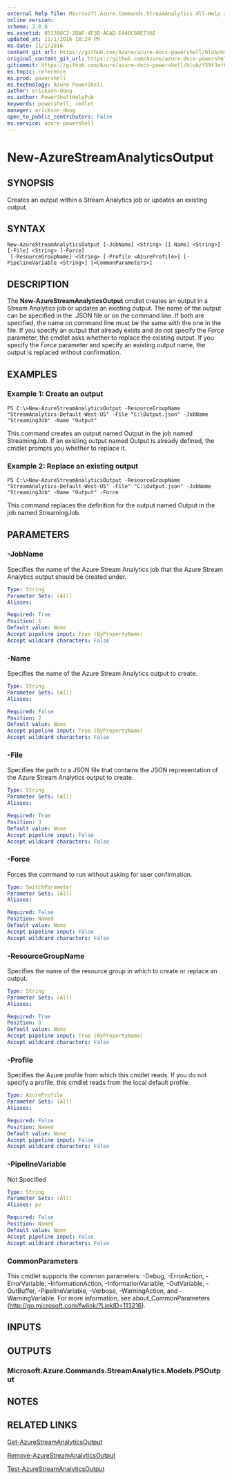 ```yaml
---
external help file: Microsoft.Azure.Commands.StreamAnalytics.dll-Help.xml
online version: 
schema: 2.0.0
ms.assetid: 851398C2-2DAF-4F3D-ACAD-E440C8AE736E
updated_at: 11/1/2016 10:24 PM
ms.date: 11/1/2016
content_git_url: https://github.com/Azure/azure-docs-powershell/blob/master/azureps-cmdlets-docs/ResourceManager/AzureRM.StreamAnalytics/v0.9.8/New-AzureStreamAnalyticsOutput.md
original_content_git_url: https://github.com/Azure/azure-docs-powershell/blob/master/azureps-cmdlets-docs/ResourceManager/AzureRM.StreamAnalytics/v0.9.8/New-AzureStreamAnalyticsOutput.md
gitcommit: https://github.com/Azure/azure-docs-powershell/blob/f59f3ef60bc592383812213e69fd77ba950759ed/azureps-cmdlets-docs/ResourceManager/AzureRM.StreamAnalytics/v0.9.8/New-AzureStreamAnalyticsOutput.md
ms.topic: reference
ms.prod: powershell
ms.technology: Azure PowerShell
author: erickson-doug
ms.author: PowerShellHelpPub
keywords: powershell, cmdlet
manager: erickson-doug
open_to_public_contributors: False
ms.service: azure-powershell
---
```


# New-AzureStreamAnalyticsOutput

## SYNOPSIS
Creates an output within a Stream Analytics job or updates an existing output.

## SYNTAX

```
New-AzureStreamAnalyticsOutput [-JobName] <String> [[-Name] <String>] [-File] <String> [-Force]
 [-ResourceGroupName] <String> [-Profile <AzureProfile>] [-PipelineVariable <String>] [<CommonParameters>]
```

## DESCRIPTION
The **New-AzureStreamAnalyticsOutput** cmdlet creates an output in a Stream Analytics job or updates an existing output.
The name of the output can be specified in the .JSON file or on the command line.
If both are specified, the name on command line must be the same with the one in the file.
If you specify an output that already exists and do not specify the *Force* parameter, the cmdlet asks whether to replace the existing output.
If you specify the *Force* parameter and specify an existing output name, the output is replaced without confirmation.

## EXAMPLES

### Example 1: Create an output
```
PS C:\>New-AzureStreamAnalyticsOutput -ResourceGroupName "StreamAnalytics-Default-West-US" -File "C:\Output.json" -JobName "StreamingJob" -Name "Output"
```

This command creates an output named Output in the job named StreamingJob.
If an existing output named Output is already defined, the cmdlet prompts you whether to replace it.

### Example 2: Replace an existing output
```
PS C:\>New-AzureStreamAnalyticsOutput -ResourceGroupName "StreamAnalytics-Default-West-US" -File" "C:\Output.json" -JobName "StreamingJob" -Name "Output" -Force
```

This command replaces the definition for the output named Output in the job named StreamingJob.

## PARAMETERS

### -JobName
Specifies the name of the Azure Stream Analytics job that the Azure Stream Analytics output should be created under.

```yaml
Type: String
Parameter Sets: (All)
Aliases: 

Required: True
Position: 1
Default value: None
Accept pipeline input: True (ByPropertyName)
Accept wildcard characters: False
```

### -Name
Specifies the name of the Azure Stream Analytics output to create.

```yaml
Type: String
Parameter Sets: (All)
Aliases: 

Required: False
Position: 2
Default value: None
Accept pipeline input: True (ByPropertyName)
Accept wildcard characters: False
```

### -File
Specifies the path to a JSON file that contains the JSON representation of the Azure Stream Analytics output to create.

```yaml
Type: String
Parameter Sets: (All)
Aliases: 

Required: True
Position: 3
Default value: None
Accept pipeline input: False
Accept wildcard characters: False
```

### -Force
Forces the command to run without asking for user confirmation.

```yaml
Type: SwitchParameter
Parameter Sets: (All)
Aliases: 

Required: False
Position: Named
Default value: None
Accept pipeline input: False
Accept wildcard characters: False
```

### -ResourceGroupName
Specifies the name of the resource group in which to create or replace an output.

```yaml
Type: String
Parameter Sets: (All)
Aliases: 

Required: True
Position: 0
Default value: None
Accept pipeline input: True (ByPropertyName)
Accept wildcard characters: False
```

### -Profile
Specifies the Azure profile from which this cmdlet reads.
If you do not specify a profile, this cmdlet reads from the local default profile.

```yaml
Type: AzureProfile
Parameter Sets: (All)
Aliases: 

Required: False
Position: Named
Default value: None
Accept pipeline input: False
Accept wildcard characters: False
```

### -PipelineVariable
Not Specified

```yaml
Type: String
Parameter Sets: (All)
Aliases: pv

Required: False
Position: Named
Default value: None
Accept pipeline input: False
Accept wildcard characters: False
```

### CommonParameters
This cmdlet supports the common parameters: -Debug, -ErrorAction, -ErrorVariable, -InformationAction, -InformationVariable, -OutVariable, -OutBuffer, -PipelineVariable, -Verbose, -WarningAction, and -WarningVariable. For more information, see about_CommonParameters (http://go.microsoft.com/fwlink/?LinkID=113216).

## INPUTS

## OUTPUTS

### Microsoft.Azure.Commands.StreamAnalytics.Models.PSOutput

## NOTES

## RELATED LINKS

[Get-AzureStreamAnalyticsOutput](xref:ResourceManager/AzureRM.StreamAnalytics/v0.9.8/Get-AzureStreamAnalyticsOutput.md)

[Remove-AzureStreamAnalyticsOutput](xref:ResourceManager/AzureRM.StreamAnalytics/v0.9.8/Remove-AzureStreamAnalyticsOutput.md)

[Test-AzureStreamAnalyticsOutput](xref:ResourceManager/AzureRM.StreamAnalytics/v0.9.8/Test-AzureStreamAnalyticsOutput.md)


